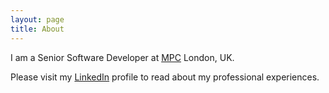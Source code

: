 ```yaml
---
layout: page
title: About
---
```

I am a Senior Software Developer at [MPC](http://www.moving-picture.com/) London, UK.

Please visit my [LinkedIn](http://uk.linkedin.com/in/pierpaolociarravano/en) profile to read about my professional experiences.

